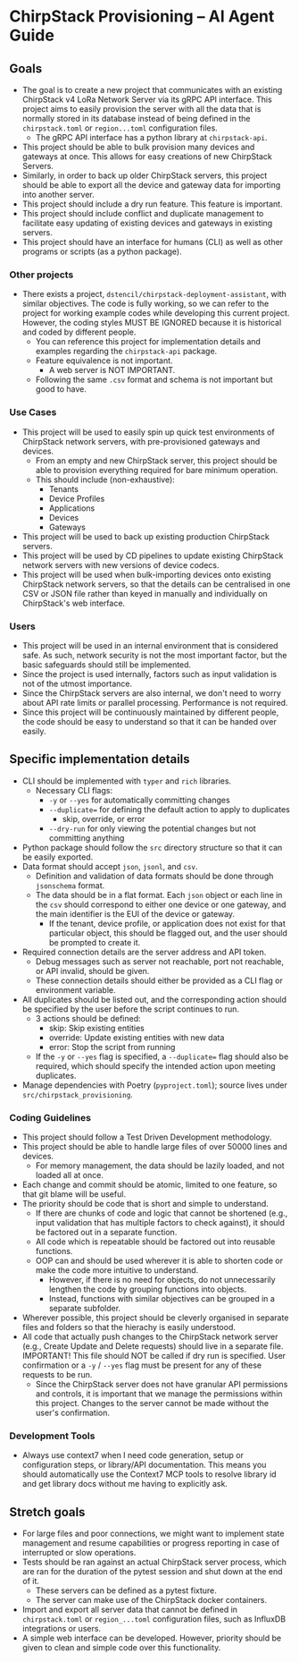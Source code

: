# ChirpStack Provisioning – AI Agent Guide

## Goals

- The goal is to create a new project that communicates with an existing ChirpStack v4 LoRa Network Server via its gRPC API interface. This project aims to easily provision the server with all the data that is normally stored in its database instead of being defined in the `chirpstack.toml` or `region...toml` configuration files.
    - The gRPC API interface has a python library at `chirpstack-api`.
- This project should be able to bulk provision many devices and gateways at once. This allows for easy creations of new ChirpStack Servers.
- Similarly, in order to back up older ChirpStack servers, this project should be able to export all the device and gateway data for importing into another server.
- This project should include a dry run feature. This feature is important.
- This project should include conflict and duplicate management to facilitate easy updating of existing devices and gateways in existing servers.
- This project should have an interface for humans (CLI) as well as other programs or scripts (as a python package).

### Other projects

- There exists a project, `dstencil/chirpstack-deployment-assistant`, with similar objectives. The code is fully working, so we can refer to the project for working example codes while developing this current project. However, the coding styles MUST BE IGNORED because it is historical and coded by different people.
    - You can reference this project for implementation details and examples regarding the `chirpstack-api` package.
    - Feature equivalence is not important.
        - A web server is NOT IMPORTANT.
    - Following the same `.csv` format and schema is not important but good to have.

### Use Cases

- This project will be used to easily spin up quick test environments of ChirpStack network servers, with pre-provisioned gateways and devices.
    - From an empty and new ChirpStack server, this project should be able to provision everything required for bare minimum operation.
    - This should include (non-exhaustive):
        - Tenants
        - Device Profiles
        - Applications
        - Devices
        - Gateways
- This project will be used to back up existing production ChirpStack servers.
- This project will be used by CD pipelines to update existing ChirpStack network servers with new versions of device codecs.
- This project will be used when bulk-importing devices onto existing ChirpStack network servers, so that the details can be centralised in one CSV or JSON file rather than keyed in manually and individually on ChirpStack's web interface.

### Users

- This project will be used in an internal environment that is considered safe. As such, network security is not the most important factor, but the basic safeguards should still be implemented.
- Since the project is used internally, factors such as input validation is not of the utmost importance.
- Since the ChirpStack servers are also internal, we don't need to worry about API rate limits or parallel processing. Performance is not required.
- Since this project will be continuously maintained by different people, the code should be easy to understand so that it can be handed over easily.

## Specific implementation details

- CLI should be implemented with `typer` and `rich` libraries.
    - Necessary CLI flags:
        - `-y` or `--yes` for automatically committing changes
        - `--duplicate=` for defining the default action to apply to duplicates
            - skip, override, or error
        - `--dry-run` for only viewing the potential changes but not committing anything
- Python package should follow the `src` directory structure so that it can be easily exported.
- Data format should accept `json`, `jsonl`, and `csv`.
    - Definition and validation of data formats should be done through `jsonschema` format.
    - The data should be in a flat format. Each `json` object or each line in the `csv` should correspond to either one device or one gateway, and the main identifier is the EUI of the device or gateway.
        - If the tenant, device profile, or application does not exist for that particular object, this should be flagged out, and the user should be prompted to create it.
- Required connection details are the server address and API token.
    - Debug messages such as server not reachable, port not reachable, or API invalid, should be given.
    - These connection details should either be provided as a CLI flag or environment variable.
- All duplicates should be listed out, and the corresponding action should be specified by the user before the script continues to run.
    - 3 actions should be defined:
        - skip: Skip existing entities
        - override: Update existing entities with new data
        - error: Stop the script from running
    - If the `-y` or `--yes` flag is specified, a `--duplicate=` flag should also be required, which should specify the intended action upon meeting duplicates.
- Manage dependencies with Poetry (`pyproject.toml`); source lives under `src/chirpstack_provisioning`.

### Coding Guidelines

- This project should follow a Test Driven Development methodology.
- This project should be able to handle large files of over 50000 lines and devices.
    - For memory management, the data should be lazily loaded, and not loaded all at once.
- Each change and commit should be atomic, limited to one feature, so that git blame will be useful.
- The priority should be code that is short and simple to understand.
    - If there are chunks of code and logic that cannot be shortened (e.g., input validation that has multiple factors to check against), it should be factored out in a separate function.
    - All code which is repeatable should be factored out into reusable functions.
    - OOP can and should be used wherever it is able to shorten code or make the code more intuitive to understand.
        - However, if there is no need for objects, do not unnecessarily lengthen the code by grouping functions into objects.
        - Instead, functions with similar objectives can be grouped in a separate subfolder.
- Wherever possible, this project should be cleverly organised in separate files and folders so that the hierachy is easily understood.
- All code that actually push changes to the ChirpStack network server (e.g., Create Update and Delete requests) should live in a separate file. IMPORTANT! This file should NOT be called if dry run is specified. User confirmation or a `-y` / `--yes` flag must be present for any of these requests to be run.
    - Since the ChirpStack server does not have granular API permissions and controls, it is important that we manage the permissions within this project. Changes to the server cannot be made without the user's confirmation.

### Development Tools

- Always use context7 when I need code generation, setup or configuration steps, or library/API documentation. This means you should automatically use the Context7 MCP tools to resolve library id and get library docs without me having to explicitly ask.

## Stretch goals

- For large files and poor connections, we might want to implement state management and resume capabilities or progress reporting in case of interrupted or slow operations.
- Tests should be ran against an actual ChirpStack server process, which are ran for the duration of the pytest session and shut down at the end of it.
    - These servers can be defined as a pytest fixture.
    - The server can make use of the ChirpStack docker containers.
- Import and export all server data that cannot be defined in `chirpstack.toml` or `region_...toml` configuration files, such as InfluxDB integrations or users.
- A simple web interface can be developed. However, priority should be given to clean and simple code over this functionality.
